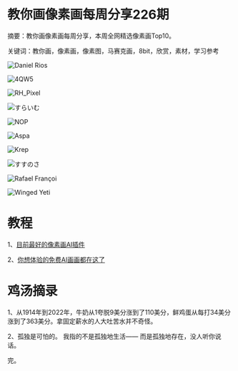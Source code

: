 # 教你画像素画每周分享226期

摘要：教你画像素画每周分享，本周全网精选像素画Top10。

关键词：教你画，像素画，像素图，马赛克画，8bit，欣赏，素材，学习参考


![Daniel Rios](https://files.mdnice.com/user/10493/13999cb6-b99d-4a88-b70f-2a22bcd149bc.png)


![4QW5](https://files.mdnice.com/user/10493/0a828275-29b2-4926-8f92-e34c991b3625.png)


![RH_Pixel](https://files.mdnice.com/user/10493/da21c34f-27ba-45d9-92ca-438225ad618e.png)


![すらいむ](https://files.mdnice.com/user/10493/aaa92697-fb30-48bc-ad7f-72e661aab15d.png)


![NOP](https://files.mdnice.com/user/10493/95e3d854-4bdf-4576-b24c-ea64c90a6db2.png)


![Aspa](https://files.mdnice.com/user/10493/8d608134-912e-422d-bbea-f587d10baa48.png)


![Krep](https://files.mdnice.com/user/10493/b4c81a2d-caee-4174-ad1b-57e07f05b0b5.png)


![すすのさ](https://files.mdnice.com/user/10493/fdb01e69-e059-4556-b10e-f4acf614c6d7.png)


![Rafael Françoi](https://files.mdnice.com/user/10493/f3d8d260-42a1-49ad-8605-cf0bdbca1224.jpg)


![Winged Yeti](https://files.mdnice.com/user/10493/eefb6a29-309c-4bad-83df-e0215e99bf4b.jpg)





# 教程

1、[目前最好的像素画AI插件](https://mp.weixin.qq.com/s/ix6QJBRKNQf0skpOveMBLQ)

2、[你想体验的免费AI画画都在这了](https://mp.weixin.qq.com/s/DNo2-Ehvbz75UstwC_wzkA "你想体验的免费AI画画都在这了")

# 鸡汤摘录

1、从1914年到2022年，牛奶从1夸脱9美分涨到了110美分，鲜鸡蛋从每打34美分涨到了363美分。拿固定薪水的人大吐苦水并不奇怪。

2、孤独是可怕的。
我指的不是孤独地生活——
而是孤独地存在，没人听你说话。

完。